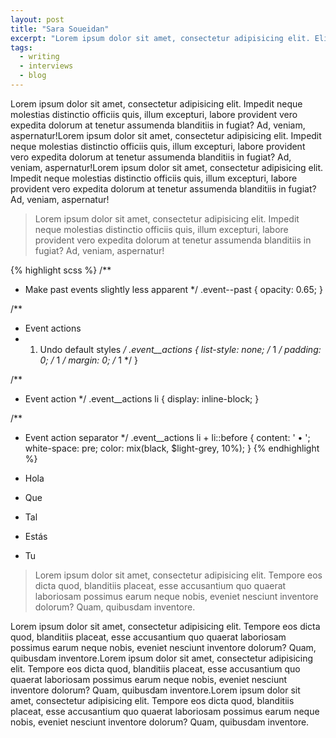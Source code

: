 ```yaml
---
layout: post
title: "Sara Soueidan"
excerpt: "Lorem ipsum dolor sit amet, consectetur adipisicing elit. Eligendi, iure quod consequatur quasi veritatis delectus, eum provident consectetur sit! Nobis perspiciatis tenetur doloribus temporibus aut quidem consequatur consectetur veniam repellat."
tags:
  - writing
  - interviews
  - blog
---
```


Lorem ipsum dolor sit amet, consectetur adipisicing elit. Impedit neque molestias distinctio officiis quis, illum excepturi, labore provident vero expedita dolorum at tenetur assumenda blanditiis in fugiat? Ad, veniam, aspernatur!Lorem ipsum dolor sit amet, consectetur adipisicing elit. Impedit neque molestias distinctio officiis quis, illum excepturi, labore provident vero expedita dolorum at tenetur assumenda blanditiis in fugiat? Ad, veniam, aspernatur!Lorem ipsum dolor sit amet, consectetur adipisicing elit. Impedit neque molestias distinctio officiis quis, illum excepturi, labore provident vero expedita dolorum at tenetur assumenda blanditiis in fugiat? Ad, veniam, aspernatur!

> Lorem ipsum dolor sit amet, consectetur adipisicing elit. Impedit neque molestias distinctio officiis quis, illum excepturi, labore provident vero expedita dolorum at tenetur assumenda blanditiis in fugiat? Ad, veniam, aspernatur!

{% highlight scss %}
/**
 * Make past events slightly less apparent
 */
.event--past {
  opacity: 0.65;
}

/**
 * Event actions
 * 1. Undo default styles
 */
.event__actions {
  list-style: none; /* 1 */
  padding: 0; /* 1 */
  margin: 0; /* 1 */
}

/**
 * Event action
 */
.event__actions li {
  display: inline-block;
}

/**
 * Event action separator
 */
.event__actions li + li::before {
  content: ' •  ';
  white-space: pre;
  color: mix(black, $light-grey, 10%);
}
{% endhighlight %}

 * Hola
 * Que
 * Tal
 * Estás
 * Tu

 > Lorem ipsum dolor sit amet, consectetur adipisicing elit. Tempore eos dicta quod, blanditiis placeat, esse accusantium quo quaerat laboriosam possimus earum neque nobis, eveniet nesciunt inventore dolorum? Quam, quibusdam inventore.

 Lorem ipsum dolor sit amet, consectetur adipisicing elit. Tempore eos dicta quod, blanditiis placeat, esse accusantium quo quaerat laboriosam possimus earum neque nobis, eveniet nesciunt inventore dolorum? Quam, quibusdam inventore.Lorem ipsum dolor sit amet, consectetur adipisicing elit. Tempore eos dicta quod, blanditiis placeat, esse accusantium quo quaerat laboriosam possimus earum neque nobis, eveniet nesciunt inventore dolorum? Quam, quibusdam inventore.Lorem ipsum dolor sit amet, consectetur adipisicing elit. Tempore eos dicta quod, blanditiis placeat, esse accusantium quo quaerat laboriosam possimus earum neque nobis, eveniet nesciunt inventore dolorum? Quam, quibusdam inventore.